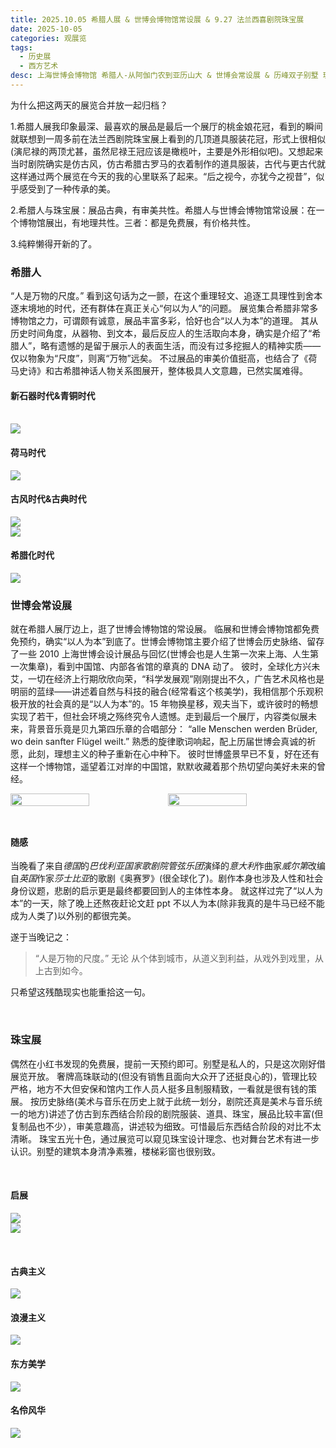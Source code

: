 ```yaml
---
title: 2025.10.05 希腊人展 & 世博会博物馆常设展 & 9.27 法兰西喜剧院珠宝展
date: 2025-10-05
categories: 观展览
tags:
  - 历史展
  - 西方艺术
desc: 上海世博会博物馆 希腊人-从阿伽门农到亚历山大 & 世博会常设展 & 历峰双子别墅 瑰宝启幕：法兰西喜剧院舞台珠宝臻藏 展览repo。 “人是万物的尺度。” 无论​从个体到城市，从道义到利益，从戏外到戏里，从上古到如今。
---
```


为什么把这两天的展览合并放一起归档？ 

1.希腊人展我印象最深、最喜欢的展品是最后一个展厅的桃金娘花冠，看到的瞬间就联想到一周多前在法兰西剧院珠宝展上看到的几顶道具服装花冠，形式上很相似(演尼禄的两顶尤甚，虽然尼禄王冠应该是橄榄叶，主要是外形相似吧)。又想起来当时剧院确实是仿古风，仿古希腊古罗马的衣着制作的道具服装，古代与更古代就这样通过两个展览在今天的我的心里联系了起来。“后之视今，亦犹今之视昔”，似乎感受到了一种传承的美。 

2.希腊人与珠宝展：展品古典，有审美共性。希腊人与世博会博物馆常设展：在一个博物馆展出，有地理共性。三者：都是免费展，有价格共性。 

3.纯粹懒得开新的了。
<br>

### 希腊人

“人是万物的尺度。”
看到这句话为之一颤，在这个重理轻文、追逐工具理性到舍本逐末境地的时代，还有群体在真正关心“何以为人”的问题。
展览集合希腊非常多博物馆之力，可谓颇有诚意，展品丰富多彩，恰好也合“以人为本”的道理。
其从历史时间角度，从器物、到文本，最后反应人的生活取向本身，确实是介绍了“希腊人”，略有遗憾的是留于展示人的表面生活，而没有过多挖掘人的精神实质——仅以物象为“尺度”，则离“万物”远矣。
不过展品的审美价值挺高，也结合了《荷马史诗》和古希腊神话人物关系图展开，整体极具人文意趣，已然实属难得。

#### 新石器时代&青铜时代
<br>
  <img src="https://raw.githubusercontent.com/YukinoshitaSherry/qycf_picbed/main/img/20251011031650881.png" ><br>

#### 荷马时代
  <img src="https://raw.githubusercontent.com/YukinoshitaSherry/qycf_picbed/main/img/20251011031704027.png" >

<br>

#### 古风时代&古典时代

<img src="https://raw.githubusercontent.com/YukinoshitaSherry/qycf_picbed/main/img/20251011031715065.png" ><br>
<img src="https://raw.githubusercontent.com/YukinoshitaSherry/qycf_picbed/main/img/20251011031728296.png" >

#### 希腊化时代

<img src="https://raw.githubusercontent.com/YukinoshitaSherry/qycf_picbed/main/img/20251011031739432.png" ><br>


### 世博会常设展

就在希腊人展厅边上，逛了世博会博物馆的常设展。
临展和世博会博物馆都免费免预约，确实“以人为本”到底了。世博会博物馆主要介绍了世博会历史脉络、留存了一些 2010 上海世博会设计展品与回忆(世博会也是人生第一次来上海、人生第一次集章)，看到中国馆、内部各省馆的章真的 DNA 动了。
彼时，全球化方兴未艾，一切在经济上行期欣欣向荣，“科学发展观”刚刚提出不久，广告艺术风格也是明丽的蓝绿——讲述着自然与科技的融合(经常看这个核美学)，我相信那个乐观积极开放的社会真的是“以人为本”的。15 年物换星移，观夫当下，或许彼时的畅想实现了若干，但社会环境之殇终究令人遗憾。走到最后一个展厅，内容类似展未来，背景音乐竟是贝九第四乐章的合唱部分： “alle Menschen werden Brüder, wo dein sanfter Flügel weilt.” 熟悉的旋律歌词响起，配上历届世博会真诚的祈愿，此刻，理想主义的种子重新在心中种下。
彼时世博盛景早已不复，好在还有这样一个博物馆，遥望着江对岸的中国馆，默默收藏着那个热切望向美好未来的曾经。

<div style="display: flex; gap: 0; margin: 10px 0;">
  <img src="https://raw.githubusercontent.com/YukinoshitaSherry/qycf_picbed/main/img/20251011031755158.png" style="width: 50%; height: auto; display: block;">
  <img src="https://raw.githubusercontent.com/YukinoshitaSherry/qycf_picbed/main/img/20251011031810054.png" style="width: 50%; height: auto; display: block;">
</div>

<br>

#### 随感

当晚看了来自*德国*的*巴伐利亚国家歌剧院管弦乐团*演绎的*意大利*作曲家*威尔第*改编自*英国*作家*莎士比亚*的歌剧《奥赛罗》(很全球化了)。剧作本身也涉及人性和社会身份议题，悲剧的启示更是最终都要回到人的主体性本身。
就这样过完了“以人为本”的一天，除了晚上还熬夜赶论文赶 ppt 不以人为本(除非我真的是牛马已经不能成为人类了)以外别的都很完美。

遂于当晚记之：

> “人是万物的尺度。” 无论 ​ 从个体到城市，从道义到利益，从戏外到戏里，从上古到如今。

只希望这残酷现实也能重拾这一句。

<br>

### 珠宝展

偶然在小红书发现的免费展，提前一天预约即可。别墅是私人的，只是这次刚好借展览开放。
奢牌高珠联动的(但没有销售且面向大众开了还挺良心的)，管理比较严格，地方不大但安保和馆内工作人员人挺多且制服精致，一看就是很有钱的策展。
按历史脉络(美术与音乐在历史上就于此统一划分，剧院还真是美术与音乐统一的地方)讲述了仿古到东西结合阶段的剧院服装、道具、珠宝，展品比较丰富(但复制品也不少），审美意趣高，讲述较为细致。可惜最后东西结合阶段的对比不太清晰。
珠宝五光十色，通过展览可以窥见珠宝设计理念、也对舞台艺术有进一步认识。别墅的建筑本身清净素雅，楼梯彩窗也很别致。


<br>

#### 启展
  <img src="https://raw.githubusercontent.com/YukinoshitaSherry/qycf_picbed/main/img/20251011030913019.png" ><br>
  <img src="https://raw.githubusercontent.com/YukinoshitaSherry/qycf_picbed/main/img/20251011030923731.png" >

<br>

#### 古典主义

<img src="https://raw.githubusercontent.com/YukinoshitaSherry/qycf_picbed/main/img/20251011030937543.png" ><br>

#### 浪漫主义
<img src="https://raw.githubusercontent.com/YukinoshitaSherry/qycf_picbed/main/img/20251011030948217.png" >

#### 东方美学
<img src="https://raw.githubusercontent.com/YukinoshitaSherry/qycf_picbed/main/img/20251011031023772.png" ><br>

#### 名伶风华
<img src="https://raw.githubusercontent.com/YukinoshitaSherry/qycf_picbed/main/img/20251011031036133.png" >

<br>

